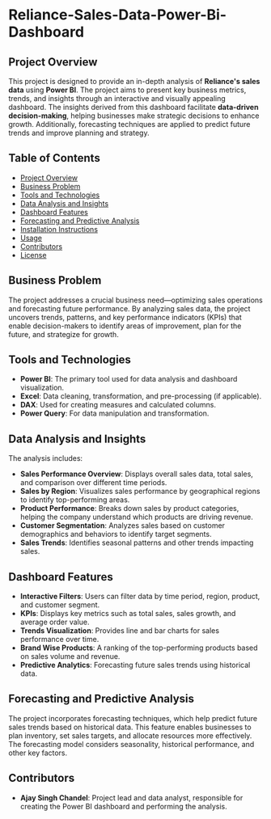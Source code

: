 # Reliance-Sales-Data-Power-Bi-Dashboard

## Project Overview
This project is designed to provide an in-depth analysis of **Reliance's sales data** using **Power BI**. The project aims to present key business metrics, trends, and insights through an interactive and visually appealing dashboard. The insights derived from this dashboard facilitate **data-driven decision-making**, helping businesses make strategic decisions to enhance growth. Additionally, forecasting techniques are applied to predict future trends and improve planning and strategy.

## Table of Contents
- [Project Overview](#project-overview)
- [Business Problem](#business-problem)
- [Tools and Technologies](#tools-and-technologies)
- [Data Analysis and Insights](#data-analysis-and-insights)
- [Dashboard Features](#dashboard-features)
- [Forecasting and Predictive Analysis](#forecasting-and-predictive-analysis)
- [Installation Instructions](#installation-instructions)
- [Usage](#usage)
- [Contributors](#contributors)
- [License](#license)

## Business Problem
The project addresses a crucial business need—optimizing sales operations and forecasting future performance. By analyzing sales data, the project uncovers trends, patterns, and key performance indicators (KPIs) that enable decision-makers to identify areas of improvement, plan for the future, and strategize for growth.

## Tools and Technologies
- **Power BI**: The primary tool used for data analysis and dashboard visualization.
- **Excel**: Data cleaning, transformation, and pre-processing (if applicable).
- **DAX**: Used for creating measures and calculated columns.
- **Power Query**: For data manipulation and transformation.

## Data Analysis and Insights
The analysis includes:
- **Sales Performance Overview**: Displays overall sales data, total sales, and comparison over different time periods.
- **Sales by Region**: Visualizes sales performance by geographical regions to identify top-performing areas.
- **Product Performance**: Breaks down sales by product categories, helping the company understand which products are driving revenue.
- **Customer Segmentation**: Analyzes sales based on customer demographics and behaviors to identify target segments.
- **Sales Trends**: Identifies seasonal patterns and other trends impacting sales.

## Dashboard Features
- **Interactive Filters**: Users can filter data by time period, region, product, and customer segment.
- **KPIs**: Displays key metrics such as total sales, sales growth, and average order value.
- **Trends Visualization**: Provides line and bar charts for sales performance over time.
- **Brand Wise Products**: A ranking of the top-performing products based on sales volume and revenue.
- **Predictive Analytics**: Forecasting future sales trends using historical data.

## Forecasting and Predictive Analysis
The project incorporates forecasting techniques, which help predict future sales trends based on historical data. This feature enables businesses to plan inventory, set sales targets, and allocate resources more effectively. The forecasting model considers seasonality, historical performance, and other key factors.

## Contributors
- **Ajay Singh Chandel**: Project lead and data analyst, responsible for creating the Power BI dashboard and performing the analysis.
